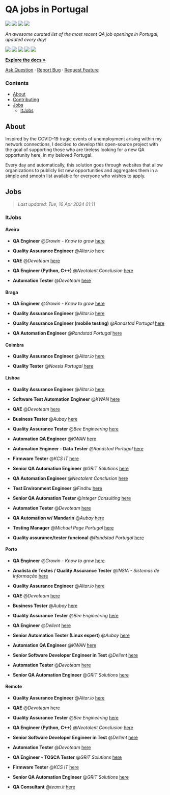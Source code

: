 QA jobs in Portugal
========================

![](https://img.shields.io/static/v1?label=%F0%9F%8C%9F&message=If%20Useful&color=BC4E99)
[![](https://img.shields.io/github/stars/sergiomartins8/qa-jobs-in-portugal)](https://github.com/sergiomartins8/qa-jobs-in-portugal/stargazers)
[![](https://img.shields.io/github/forks/sergiomartins8/qa-jobs-in-portugal)](https://github.com/sergiomartins8/qa-jobs-in-portugal/network/members)
[![](https://img.shields.io/badge/-sergiomartins8-blue?logo=Linkedin&logoColor=white)](https://www.linkedin.com/in/sergiomartins8/)

_An awesome curated list of the most recent QA job openings in Portugal, updated every day!_

[![](https://img.shields.io/github/v/release/sergiomartins8/qa-jobs-in-portugal)](https://github.com/sergiomartins8/qa-jobs-in-portugal/releases)
[![](https://github.com/sergiomartins8/qa-jobs-in-portugal/workflows/release/badge.svg)](https://github.com/sergiomartins8/qa-jobs-in-portugal/actions?query=workflow%3Arelease)
[![](https://img.shields.io/github/issues/sergiomartins8/qa-jobs-in-portugal)](https://github.com/sergiomartins8/qa-jobs-in-portugal/issues)
[![](https://img.shields.io/github/contributors/sergiomartins8/qa-jobs-in-portugal)](https://github.com/sergiomartins8/qa-jobs-in-portugal/graphs/contributors)
[![](https://img.shields.io/github/license/sergiomartins8/qa-jobs-in-portugal)](https://github.com/sergiomartins8/qa-jobs-in-portugal/blob/master/LICENSE)

**[Explore the docs »](https://github.com/sergiomartins8/qa-jobs-in-portugal/blob/master/docs/DOCUMENTATION.md)**

[Ask Question](https://github.com/sergiomartins8/qa-jobs-in-portugal/issues) 
·
[Report Bug](https://github.com/sergiomartins8/qa-jobs-in-portugal/issues)
·
[Request Feature](https://github.com/sergiomartins8/qa-jobs-in-portugal/issues)

### Contents
* [About](#about)
* [Contributing](https://github.com/sergiomartins8/qa-jobs-in-portugal/blob/master/docs/CONTRIBUTING.md)
* [Jobs](#jobs)
  * [ItJobs](#itjobs)

## About
Inspired by the COVID-19 tragic events of unemployment arising within my network connections, I decided to develop this open-source project with the goal of supporting those who are tireless looking for a new QA opportunity here, in my beloved Portugal.

Every day and automatically, this solution goes through websites that allow organizations to publicly list new opportunities and aggregates them in a simple and smooth list available for everyone who wishes to apply.

Jobs
---------

> _Last updated: Tue, 16 Apr 2024 01:11_

### ItJobs

#### Aveiro

- **QA Engineer** @_Growin - Know to grow_ [here](https://www.itjobs.pt/oferta/480934/qa-engineer)


- **Quality Assurance Engineer** @_Altar.io_ [here](https://www.itjobs.pt/oferta/482118/quality-assurance-engineer)


- **QAE** @_Devoteam_ [here](https://www.itjobs.pt/oferta/481140/qae)


- **QA Engineer (Python, C++)** @_Neotalent Conclusion_ [here](https://www.itjobs.pt/oferta/481590/qa-engineer-robot-framework)


- **Automation Tester** @_Devoteam_ [here](https://www.itjobs.pt/oferta/481764/automation-tester)

#### Braga

- **QA Engineer** @_Growin - Know to grow_ [here](https://www.itjobs.pt/oferta/480934/qa-engineer)


- **Quality Assurance Engineer** @_Altar.io_ [here](https://www.itjobs.pt/oferta/482118/quality-assurance-engineer)


- **Quality Assurance Engineer (mobile testing)** @_Randstad Portugal_ [here](https://www.itjobs.pt/oferta/481071/qa-engineer-mobile)


- **QA Automation Engineer** @_Randstad Portugal_ [here](https://www.itjobs.pt/oferta/481809/qa-automation-engineer)

#### Coimbra

- **Quality Assurance Engineer** @_Altar.io_ [here](https://www.itjobs.pt/oferta/482118/quality-assurance-engineer)


- **Quality Tester** @_Noesis Portugal_ [here](https://www.itjobs.pt/oferta/480202/quality-tester-coimbra-covilha-guarda)

#### Lisboa

- **Quality Assurance Engineer** @_Altar.io_ [here](https://www.itjobs.pt/oferta/482118/quality-assurance-engineer)


- **Software Test Automation Engineer** @_KWAN_ [here](https://www.itjobs.pt/oferta/481779/software-test-automation-engineer)


- **QAE** @_Devoteam_ [here](https://www.itjobs.pt/oferta/481140/qae)


- **Business Tester** @_Aubay_ [here](https://www.itjobs.pt/oferta/481978/business-tester)


- **Quality Assurance Tester** @_Bee Engineering_ [here](https://www.itjobs.pt/oferta/481886/quality-assurance-tester)


- **Automation QA Engineer** @_KWAN_ [here](https://www.itjobs.pt/oferta/481438/automation-qa-engineer)


- **Automation Engineer - Data Tester** @_Randstad Portugal_ [here](https://www.itjobs.pt/oferta/481361/data-tester)


- **Firmware Tester** @_KCS IT_ [here](https://www.itjobs.pt/oferta/482097/firmware-tester)


- **Senior QA Automation Engineer** @_GRiT Solutions_ [here](https://www.itjobs.pt/oferta/481600/senior-qa-automation-engineer)


- **QA Automation Engineer** @_Neotalent Conclusion_ [here](https://www.itjobs.pt/oferta/481343/qa-automation-engineer)


- **Test Environment Engineer** @_Findhu_ [here](https://www.itjobs.pt/oferta/480739/test-environment-engineer)


- **Senior QA Automation Tester** @_Integer Consulting_ [here](https://www.itjobs.pt/oferta/480814/senior-qa-automation-tester)


- **Automation Tester** @_Devoteam_ [here](https://www.itjobs.pt/oferta/481764/automation-tester)


- **QA Automation w/ Mandarin** @_Aubay_ [here](https://www.itjobs.pt/oferta/481865/qa-automation-w-mandarin)


- **Testing Manager** @_Michael Page Portugal_ [here](https://www.itjobs.pt/oferta/480832/testing-manager)


- **Quality assurance/tester funcional** @_Randstad Portugal_ [here](https://www.itjobs.pt/oferta/481584/quality-assurance-tester-funcional)

#### Porto

- **QA Engineer** @_Growin - Know to grow_ [here](https://www.itjobs.pt/oferta/480934/qa-engineer)


- **Analista de Testes / Quality Assurance Tester** @_INSIA - Sistemas de Informação_ [here](https://www.itjobs.pt/oferta/482068/analista-de-testes-quality-assurance-tester)


- **Quality Assurance Engineer** @_Altar.io_ [here](https://www.itjobs.pt/oferta/482118/quality-assurance-engineer)


- **QAE** @_Devoteam_ [here](https://www.itjobs.pt/oferta/481140/qae)


- **Business Tester** @_Aubay_ [here](https://www.itjobs.pt/oferta/481978/business-tester)


- **Quality Assurance Tester** @_Bee Engineering_ [here](https://www.itjobs.pt/oferta/481886/quality-assurance-tester)


- **QA Engineer** @_Dellent_ [here](https://www.itjobs.pt/oferta/480120/qa-engineer)


- **Senior Automation Tester (Linux expert)** @_Aubay_ [here](https://www.itjobs.pt/oferta/481867/senior-automation-tester-linux-expert)


- **Automation QA Engineer** @_KWAN_ [here](https://www.itjobs.pt/oferta/481438/automation-qa-engineer)


- **Senior Software Developer Engineer in Test** @_Dellent_ [here](https://www.itjobs.pt/oferta/479414/senior-software-developer-engineer-in-test)


- **Automation Tester** @_Devoteam_ [here](https://www.itjobs.pt/oferta/481764/automation-tester)


- **Senior QA Automation Engineer** @_GRiT Solutions_ [here](https://www.itjobs.pt/oferta/481600/senior-qa-automation-engineer)

#### Remote

- **Quality Assurance Engineer** @_Altar.io_ [here](https://www.itjobs.pt/oferta/482118/quality-assurance-engineer)


- **QAE** @_Devoteam_ [here](https://www.itjobs.pt/oferta/481140/qae)


- **Quality Assurance Tester** @_Bee Engineering_ [here](https://www.itjobs.pt/oferta/481886/quality-assurance-tester)


- **QA Engineer (Python, C++)** @_Neotalent Conclusion_ [here](https://www.itjobs.pt/oferta/481590/qa-engineer-robot-framework)


- **Senior Software Developer Engineer in Test** @_Dellent_ [here](https://www.itjobs.pt/oferta/479414/senior-software-developer-engineer-in-test)


- **Automation Tester** @_Devoteam_ [here](https://www.itjobs.pt/oferta/481764/automation-tester)


- **QA Engineer - TOSCA Tester** @_GRiT Solutions_ [here](https://www.itjobs.pt/oferta/481839/qa-engineer-tosca-tester)


- **Firmware Tester** @_KCS IT_ [here](https://www.itjobs.pt/oferta/482097/firmware-tester)


- **Senior QA Automation Engineer** @_GRiT Solutions_ [here](https://www.itjobs.pt/oferta/481600/senior-qa-automation-engineer)


- **QA Consultant** @_team.it_ [here](https://www.itjobs.pt/oferta/480904/qa-consultant)

